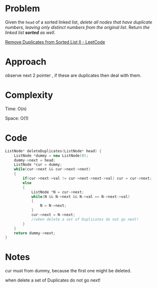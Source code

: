 # Problem

Given the `head` of a sorted linked list, *delete all nodes that have duplicate numbers, leaving only distinct numbers from the original list*. Return *the linked list **sorted** as well*.

 [Remove Duplicates from Sorted List II - LeetCode](https://leetcode.com/problems/remove-duplicates-from-sorted-list-ii/description/?envType=study-plan-v2&envId=top-interview-150)

# Approach

observe next 2 pointer , if these are duplicates then deal with them.

# Complexity

Time: O(n)

Space: O(1)

# Code

```c++
ListNode* deleteDuplicates(ListNode* head) {
    ListNode *dummy = new ListNode(0);
    dummy->next = head;
    ListNode *cur = dummy;
    while(cur->next && cur->next->next)
    {
        if(cur->next->val != cur->next->next->val) cur = cur->next;
        else
        {
            ListNode *N = cur->next;
            while(N && N->next && N->val == N->next->val)
            {
                N = N->next;
            }
            cur->next = N->next;
            //when delete a set of Duplicates do not go next!
        }
    }
    return dummy->next;
}
```

# Notes

cur must from dummy, because the first one might be deleted.

when delete a set of Duplicates do not go next!
